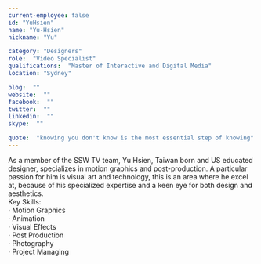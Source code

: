 ```yaml
---
current-employee: false
id: "YuHsien"
name: "Yu-Hsien"
nickname: "Yu"

category: "Designers"
role:  "Video Specialist"
qualifications:  "Master of Interactive and Digital Media"
location: "Sydney"

blog:  ""
website:  ""
facebook:  ""
twitter:  ""
linkedin:  ""
skype:  ""

quote:  "knowing you don't know is the most essential step of knowing"
---
```


 As a member of the SSW TV team, Yu Hsien, Taiwan born and US educated designer, specializes in motion graphics and post-production. A particular passion for him is visual art and technology, this is an area where he excel at, because of his specialized expertise and a keen eye for both design and aesthetics.   
Key Skills:  
· Motion Graphics  
· Animation  
· Visual Effects  
· Post Production  
· Photography  
· Project Managing   